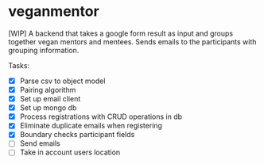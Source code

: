 # veganmentor
[WIP] A backend that takes a google form result as input and groups together vegan mentors and mentees. Sends emails to the participants with grouping information.

Tasks: 
- [x] Parse csv to object model
- [x] Pairing algorithm
- [x] Set up email client
- [x] Set up mongo db
- [x] Process registrations with CRUD operations in db
- [x] Eliminate duplicate emails when registering
- [x] Boundary checks participant fields  
- [ ] Send emails
- [ ] Take in account users location